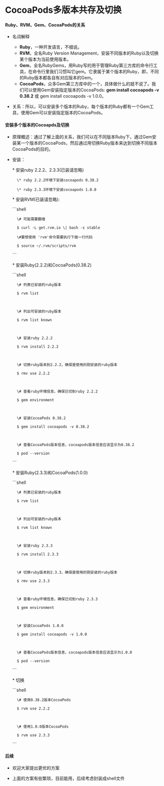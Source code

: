# CocoaPods多版本共存及切换

#### Ruby、RVM、Gem、CocoaPods的关系

* 名词解释

  * **Ruby**，一种开发语言，不细说。
  * **RVM**，全名Ruby Version Management，安装不同版本的Ruby以及切换某个版本为当前使用版本。
  * **Gem**，全名RubyGems，用Ruby写的用于管理Ruby第三方库的命令行工具，在命令行里我们习惯叫它gem。它隶属于某个版本的Ruby，即，不同的Ruby版本都各自有对应版本的Gem。
  * **CocoaPods**，众多Gem第三方库中的一个，具体做什么的就不说了。我们可以使用Gem安装指定版本的CocoaPods: **gem install cocoapods -v 0.38.2** 或 gem install cocoapods -v 1.0.0。

* 关系：所以，可以安装多个版本的Ruby，每个版本的Ruby都有一个Gem工具，使用Gem可以安装指定版本的CocoaPods。

#### 安装多个版本的Cocoapds及切换

* 原理概述：通过了解上面的关系，我们可以在不同版本Ruby下，通过Gem安装某一个版本的CocoaPods，然后通过用切换Ruby版本来达到切换不同版本CocoaPods的目的。

* 安装：

  \* 安装ruby 2.2.2、2.3.3\(已装请忽略\)

  ```
    \* ruby 2.2.2环境下安装cocoapods 0.38.2

    \* ruby 2.3.3环境下安装cocoapods 1.0.0
  ```

  \* 安装RVM\(已装请忽略\):

    \`\`\`shell

        \# 可能需要翻墙    

        $ curl -L get.rvm.io \| bash -s stable

        \#要想使用 'rvm'命令需要执行下面一行代码

        $ source ~/.rvm/scripts/rvm

    \`\`\`

    \* 安装Ruby\(2.2.2\)和CocoaPods\(0.38.2\)



    \`\`\`shell

        \# 列表已安装的ruby版本

        $ rvm list



        \# 列出可安装的ruby版本

        $ rvm list known



        \# 安装ruby 2.2.2

        $ rvm install 2.2.2



        \# 切换ruby版本到2.2.2，确保是使用的刚安装的ruby版本

        $ rmv use 2.2.2



        \# 查看ruby环境信息，确保已切到ruby 2.2.2

        $ gem environment



        \# 安装CocoaPods 0.38.2

        $ gem install cocoapods -v 0.38.2



        \# 查看CocoaPods版本信息，cocoapods版本信息应该显示为0.38.2

        $ pod --version





    \`\`\`



    \* 安装Ruby\(2.3.3\)和CocoaPods\(1.0.0\)



    \`\`\`shell

        \# 列表已安装的ruby版本

        $ rvm list



        \# 列出可安装的ruby版本

        $ rvm list known



        \# 安装ruby 2.3.3

        $ rvm install 2.3.3



        \# 切换ruby版本到2.3.3，确保是使用的刚安装的ruby版本

        $ rmv use 2.3.3



        \# 查看ruby环境信息，确保已切到ruby 2.3.3

        $ gem environment



        \# 安装CocoaPods 1.0.0

        $ gem install cocoapods -v 1.0.0



        \# 查看CocoaPods版本信息，cocoapods版本信息应该显示为1.0.0

        $ pod --version



    \`\`\`



    \* 切换



    \`\`\`shell

        \# 使用0.38.2版本CocoaPods

        $ rvm use 2.2.2



        \# 使用1.0.0版本CocoaPods

        $ rvm use 2.3.3

    \`\`\`

#### 后续

* 欢迎大家提出更优的方案

* 上面的方案有些繁琐，目前能用，后续考虑封装成shell文件



